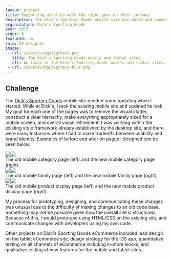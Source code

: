 ```yaml
---
layout: project
title: Supporting atheltes with the right gear on their journey
description: The Dick's Sporting Goods mobile site was dated and needed updates to make it more usable. I refreshed the visual design of the mobile site to make it easier for those shopping to get the gear they need.
organization: Dick's Sporting Goods
year: 2015
order: 6
featured: no
role: UX designer
images: 
 - url: /assets/img/dsg/hero.png
   title: The Dick's Sporting Goods mobile and tablet sites.
   alt: An image of the Dick's Sporting Goods mobile and tablet sites.
 - url: /assets/img/dsg/hero-blur.png
---
```


## Challenge

The <a target="_blank" href="http://www.dickssportinggoods.com/">Dick's Sporting Goods</a> mobile site needed some updating when I started. While at Dick's, I took the existing mobile site and updated its look. My goal for each one of the pages was to remove the visual clutter, construct a clear hierarchy, make everything appropriately sized for a mobile screen, and overall visual refinement. I was working within the existing style framework already established by the desktop site, and there were many instances where I had to make tradeoffs between usability and brand identity. Examples of before and after on pages I designed can be seen below.

<div class="scrollBlock"><img class="image scroll" src="/assets/img/dsg/old-category.png"><img class="image scroll" src="/assets/img/dsg/new-category.png"></div><div class="image nine columns scrollBlockCaption">The old mobile category page (left) and the new mobile category page (right).</div>

<div class="scrollBlock"><img class="image scroll" src="/assets/img/dsg/old-family.png"><img class="image scroll" src="/assets/img/dsg/new-family.png"></div><div class="image nine columns scrollBlockCaption">The old mobile family page (left) and the new mobile family page (right).</div>

<div class="scrollBlock"><img class="image scroll" src="/assets/img/dsg/old-pdp.png"><img class="image scroll" src="/assets/img/dsg/new-pdp.png"></div><div class="image nine columns scrollBlockCaption">The old mobile product display page (left) and the new mobile product display page (right).</div>

My process for prototyping, designing, and communicating these changes was unusual due to the difficulty of making changes to an old code base. Something may not be possible given how the overall site is structured. Because of this, I would prototype using HTML/CSS on the existing site, and communicate changes with developers using my own code.

Other projects on Dick's Sporting Goods eCommerce included lead design on the tablet eCommerce site, design strategy for the iOS app, quantitative testing on all channels of eCommerce including in-store kiosks, and qualitative testing of new features for the mobile and tablet sites.